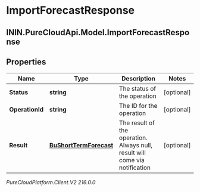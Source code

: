 # ImportForecastResponse

## ININ.PureCloudApi.Model.ImportForecastResponse

## Properties

|Name | Type | Description | Notes|
|------------ | ------------- | ------------- | -------------|
| **Status** | **string** | The status of the operation | [optional] |
| **OperationId** | **string** | The ID for the operation | [optional] |
| **Result** | [**BuShortTermForecast**](BuShortTermForecast) | The result of the operation. Always null, result will come via notification | [optional] |



_PureCloudPlatform.Client.V2 216.0.0_
